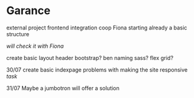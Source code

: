 # Garance

external project frontend integration
coop Fiona
starting already a basic structure

_will check it with Fiona_

create basic layout header
bootstrap?
ben naming
sass?
flex grid?

30/07 create basic indexpage
problems with making the site responsive _task_

31/07 Maybe a jumbotron will offer a solution
